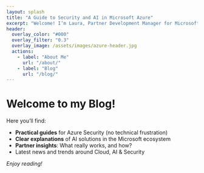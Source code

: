 ```yaml
---
layout: splash
title: "A Guide to Security and AI in Microsoft Azure"
excerpt: "Welcome! I’m Laura, Partner Development Manager for Microsoft Azure. Here you’ll find practical tips, simple explanations, and real use cases for Cloud Security & AI."
header:
  overlay_color: "#000"
  overlay_filter: "0.3"
  overlay_image: /assets/images/azure-header.jpg
  actions:
    - label: "About Me"
      url: "/about/"
    - label: "Blog"
      url: "/blog/"
---
```


# Welcome to my Blog!

Here you’ll find:
- **Practical guides** for Azure Security (no technical frustration)
- **Clear explanations** of AI solutions in the Microsoft ecosystem
- **Partner insights**: What really works, and how?
- Latest news and trends around Cloud, AI & Security

*Enjoy reading!*



